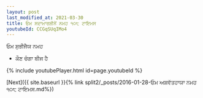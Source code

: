```yaml
---
layout: post
last_modified_at: 2021-03-30
title: ਓਮ ਸਦਾਮਾਰਸ਼ੀਨੇਂ ਨਮਹ ੧੦੮ ਟਾਇਮਸ
youtubeId: CCGqSUqIMo4
---
```

 
 
 ਓਮ ਸੁਭੀਜੈਯ ਨਮਹ  
 
 -  ਕੌਣ ਚੰਗਾ ਬੀਜ ਹੈ 
 
  
 
  
 
 
 
 
 
 


{% include youtubePlayer.html id=page.youtubeId %}
 
[Next]({{ site.baseurl }}{% link  split2/_posts/2016-01-28-ਓਮ ਅਸ਼ਵੱਤਹਾਯਾ ਨਮਹ ੧੦੮ ਟਾਇਮਸ.md%})
 
